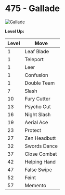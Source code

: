 # 475 - Gallade
![][475]

**Level Up:**

Level | Move
---   | ---
  1   | Leaf Blade
  1   | Teleport
  1   | Leer
  1   | Confusion
  1   | Double Team
  7   | Slash
 10   | Fury Cutter
 13   | Psycho Cut
 16   | Night Slash
 19   | Aerial Ace
 23   | Protect
 27   | Zen Headbutt
 32   | Swords Dance
 37   | Close Combat
 42   | Helping Hand
 47   | False Swipe
 52   | Feint
 57   | Memento



[475]: https://raw.githubusercontent.com/PokeAPI/sprites/master/sprites/pokemon/475.png "Gallade"
